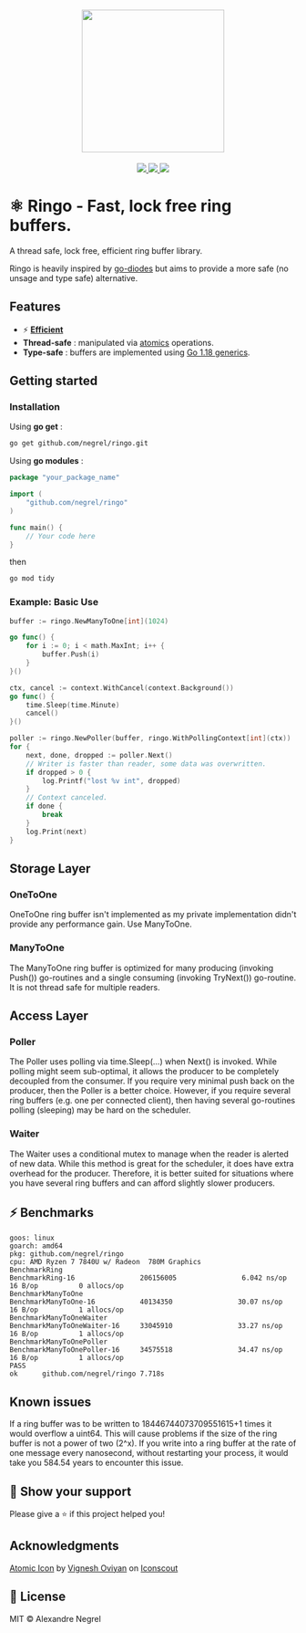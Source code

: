 <h1 align="center"><img height="250" src="https://raw.githubusercontent.com/negrel/ringo/master/.github/atom.svg"></h1>

<p align="center">
	<a href="https://pkg.go.dev/github.com/negrel/ringo">
		<img src="https://godoc.org/github.com/negrel/ringo?status.svg">
	</a>
	<a href="https://goreportcard.com/badge/github.com/negrel/ringo">
		<img src="https://goreportcard.com/badge/github.com/negrel/ringo">
	</a>
	<a href="https://github.com/negrel/ringo/raw/master/LICENSE">
		<img src="https://img.shields.io/badge/license-MIT-green">
	</a>
</p>

# :atom_symbol: Ringo - Fast, lock free ring buffers.

A thread safe, lock free, efficient ring buffer library.

Ringo is heavily inspired by [go-diodes](https://github.com/cloudfoundry/go-diodes/) 
but aims to provide a more safe (no unsage and type safe) alternative.

## Features

- :zap: [**Efficient**](https://github.com/negrel/ringo#zap-benchmarks)
- **Thread-safe** : manipulated via [atomics](https://pkg.go.dev/sync/atomic) operations.
- **Type-safe** : buffers are implemented using [Go 1.18 generics](https://go.dev/doc/tutorial/generics).

## Getting started

### Installation

Using **go get** :

```bash
go get github.com/negrel/ringo.git
```

Using **go modules** :

```go
package "your_package_name"

import (
	"github.com/negrel/ringo"
)

func main() {
    // Your code here
}
```

then

```bash
go mod tidy
```

### Example: Basic Use

```go
buffer := ringo.NewManyToOne[int](1024)

go func() {
    for i := 0; i < math.MaxInt; i++ {
        buffer.Push(i)
    }
}()

ctx, cancel := context.WithCancel(context.Background())
go func() {
    time.Sleep(time.Minute)
    cancel()
}()

poller := ringo.NewPoller(buffer, ringo.WithPollingContext[int](ctx))
for {
    next, done, dropped := poller.Next()
    // Writer is faster than reader, some data was overwritten.
    if dropped > 0 {
        log.Printf("lost %v int", dropped)
    }
    // Context canceled.
    if done {
        break
    }
    log.Print(next)
}
```

## Storage Layer

### OneToOne

OneToOne ring buffer isn't implemented as my private implementation didn't
provide any performance gain. Use ManyToOne.

### ManyToOne

The ManyToOne ring buffer is optimized for many producing (invoking Push())
go-routines and a single consuming (invoking TryNext()) go-routine. It is not
thread safe for multiple readers.

## Access Layer

### Poller

The Poller uses polling via time.Sleep(...) when Next() is invoked. While
polling might seem sub-optimal, it allows the producer to be completely
decoupled from the consumer. If you require very minimal push back on the
producer, then the Poller is a better choice. However, if you require several
ring buffers (e.g. one per connected client), then having several go-routines polling
(sleeping) may be hard on the scheduler.

### Waiter

The Waiter uses a conditional mutex to manage when the reader is alerted of new
data. While this method is great for the scheduler, it does have extra overhead
for the producer. Therefore, it is better suited for situations where you have
several ring buffers and can afford slightly slower producers.

## :zap: Benchmarks

```
goos: linux
goarch: amd64
pkg: github.com/negrel/ringo
cpu: AMD Ryzen 7 7840U w/ Radeon  780M Graphics     
BenchmarkRing
BenchmarkRing-16                206156005                6.042 ns/op          16 B/op          0 allocs/op
BenchmarkManyToOne
BenchmarkManyToOne-16           40134350                30.07 ns/op           16 B/op          1 allocs/op
BenchmarkManyToOneWaiter
BenchmarkManyToOneWaiter-16     33045910                33.27 ns/op           16 B/op          1 allocs/op
BenchmarkManyToOnePoller
BenchmarkManyToOnePoller-16     34575518                34.47 ns/op           16 B/op          1 allocs/op
PASS
ok      github.com/negrel/ringo 7.718s
```

## Known issues

If a ring buffer was to be written to 18446744073709551615+1 times it would overflow
a uint64. This will cause problems if the size of the ring buffer is not a power of
two (2^x). If you write into a ring buffer at the rate of one message every
nanosecond, without restarting your process, it would take you 584.54 years to
encounter this issue.

## :stars: Show your support

Please give a :star: if this project helped you!

## Acknowledgments

<a href="https://iconscout.com/icons/atomic" target="_blank">Atomic Icon</a> by <a href="https://iconscout.com/contributors/oviyan">Vignesh Oviyan</a> on <a href="https://iconscout.com">Iconscout</a>

## :scroll: License

MIT © Alexandre Negrel

